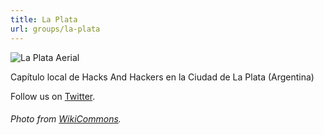 ```yaml
---
title: La Plata
url: groups/la-plata
---
```


![La Plata Aerial](https://upload.wikimedia.org/wikipedia/commons/f/fd/La_Plata_desde_el_Aire.jpg)

Capítulo local de Hacks And Hackers en la Ciudad de La Plata (Argentina)

Follow us on [Twitter](https://twitter.com/HacksHackersLP).

###### Photo from [WikiCommons](wikicommons.org).
